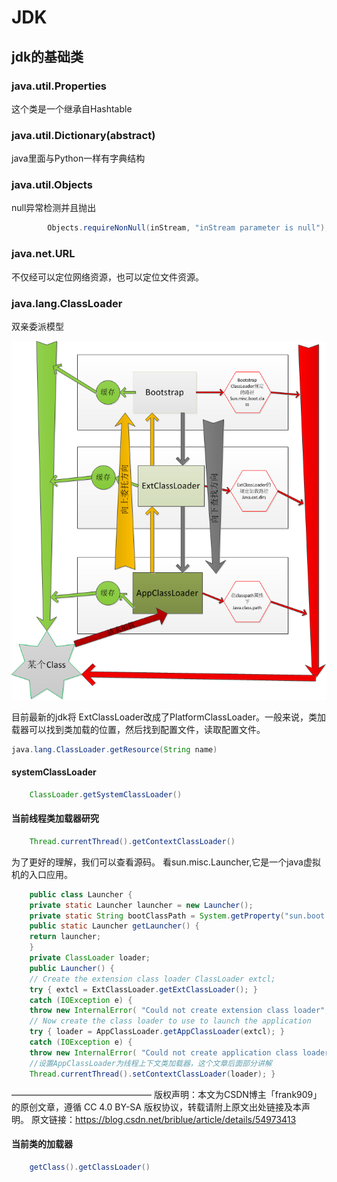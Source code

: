 JDK
===
## jdk的基础类

### java.util.Properties
这个类是一个继承自Hashtable

### java.util.Dictionary(abstract)
java里面与Python一样有字典结构

### java.util.Objects
null异常检测并且抛出
```java
        Objects.requireNonNull(inStream, "inStream parameter is null");
```
### java.net.URL
不仅经可以定位网络资源，也可以定位文件资源。



###  java.lang.ClassLoader	

双亲委派模型

![](./img/classloader.png)

目前最新的jdk将 ExtClassLoader改成了PlatformClassLoader。一般来说，类加载器可以找到类加载的位置，然后找到配置文件，读取配置文件。

```java
java.lang.ClassLoader.getResource(String name)
```

#### systemClassLoader
```java
	ClassLoader.getSystemClassLoader()
```

#### 当前线程类加载器研究
```java
	Thread.currentThread().getContextClassLoader()
```
为了更好的理解，我们可以查看源码。
看sun.misc.Launcher,它是一个java虚拟机的入口应用。
```java
	public class Launcher { 
	private static Launcher launcher = new Launcher(); 
	private static String bootClassPath = System.getProperty("sun.boot.class.path"); 
	public static Launcher getLauncher() { 
	return launcher; 
	} 
	private ClassLoader loader; 
	public Launcher() { 
	// Create the extension class loader ClassLoader extcl; 
	try { extcl = ExtClassLoader.getExtClassLoader(); } 
	catch (IOException e) { 
	throw new InternalError( "Could not create extension class loader", e); } 
	// Now create the class loader to use to launch the application 
	try { loader = AppClassLoader.getAppClassLoader(extcl); } 
	catch (IOException e) { 
	throw new InternalError( "Could not create application class loader", e); } 
	//设置AppClassLoader为线程上下文类加载器，这个文章后面部分讲解 
	Thread.currentThread().setContextClassLoader(loader); }

```

————————————————
版权声明：本文为CSDN博主「frank909」的原创文章，遵循 CC 4.0 BY-SA 版权协议，转载请附上原文出处链接及本声明。
原文链接：https://blog.csdn.net/briblue/article/details/54973413

#### 当前类的加载器
```java
 	getClass().getClassLoader()
```
